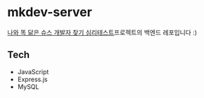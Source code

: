 # mkdev-server
[나와 똑 닮은 슈스 개발자 찾기 심리테스트](mkdev.netlify.app/)프로젝트의 백엔드 레포입니다 :)

## Tech
- JavaScript
- Express.js
- MySQL
